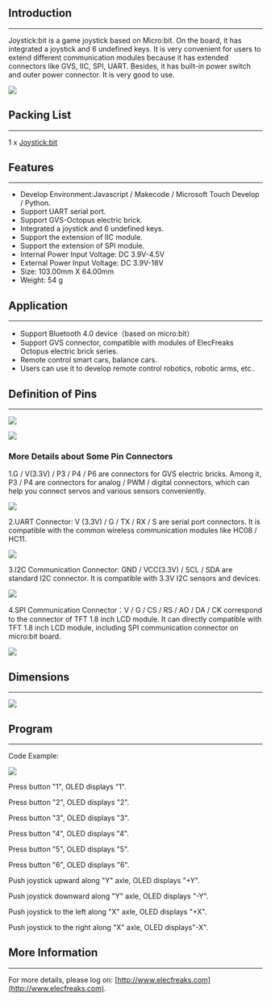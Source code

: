 ## Introduction
---
Joystick:bit is a game joystick based on Micro:bit. On the board, it has integrated a joystick and 6 undefined keys. It is very convenient for users to extend different communication modules because it has extended connectors like GVS, IIC, SPI, UART. Besides, it has built-in power switch and outer power connector. It is very good to use.

![](https://raw.githubusercontent.com/elecfreaks/learn-en/master/microbitExtensionModule/images/joystick_v1_01.jpg)


## Packing List
---

1 x [Joystick:bit](http://www.elecfreaks.com/estore/elecfreaks-joystick-bit-for-micro-bit.html)


## Features
---
- Develop Environment:Javascript / Makecode / Microsoft Touch Develop / Python.
- Support UART serial port.
- Support GVS-Octopus electric brick.
- Integrated a joystick and 6 undefined keys.
- Support the extension of IIC module.
- Support the extension of SPI module.
- Internal Power Input Voltage: DC 3.9V-4.5V
- External Power Input Voltage: DC 3.9V-18V
- Size: 103.00mm X 64.00mm
- Weight: 54 g


## Application
---
- Support Bluetooth 4.0 device（based on micro:bit）
- Support GVS connector, compatible with modules of ElecFreaks Octopus electric brick series.
- Remote control smart cars, balance cars.
- Users can use it to develop remote control robotics, robotic arms, etc..


## Definition of Pins
---

![](https://raw.githubusercontent.com/elecfreaks/learn-en/master/microbitExtensionModule/images/joystick_v1_02.png)

![](https://raw.githubusercontent.com/elecfreaks/learn-en/master/microbitExtensionModule/images/joystick_v1_03.png)

### More Details about Some Pin Connectors

1.G / V(3.3V) / P3 / P4 / P6 are connectors for GVS electric bricks. Among it, P3 / P4 are connectors for analog / PWM / digital connectors, which can help you connect servos and various sensors conveniently.

![](https://raw.githubusercontent.com/elecfreaks/learn-en/master/microbitExtensionModule/images/joystick_v1_04.png)

2.UART Connector: V (3.3V) / G / TX / RX / S are serial port connectors. It is compatible with the common wireless communication modules like HC08 / HC11.

![](https://raw.githubusercontent.com/elecfreaks/learn-en/master/microbitExtensionModule/images/joystick_v1_05.png)

3.I2C Communication Connector: GND / VCC(3.3V) / SCL / SDA are standard I2C connector. It is compatible with 3.3V I2C sensors and devices.

![](https://raw.githubusercontent.com/elecfreaks/learn-en/master/microbitExtensionModule/images/joystick_v1_06.png)

4.SPI Communication Connector：V / G / CS / RS / AO / DA / CK correspond to the connector of TFT 1.8 inch LCD module. It can directly compatible with TFT 1.8 inch LCD module, including SPI communication connector on micro:bit board.

![](https://raw.githubusercontent.com/elecfreaks/learn-en/master/microbitExtensionModule/images/joystick_v1_07.png)


## Dimensions
---

![](https://raw.githubusercontent.com/elecfreaks/learn-en/master/microbitExtensionModule/images/joystick_v1_08.png)

## Program
---

Code Example:

![](https://i.imgur.com/C5JefKZ.png)

Press button "1", OLED displays "1".

Press button "2", OLED displays "2".

Press button "3", OLED displays "3".

Press button "4", OLED displays "4".

Press button "5", OLED displays "5".

Press button "6", OLED displays "6".

Push joystick upward along "Y" axle, OLED displays "+Y".

Push joystick downward along "Y" axle, OLED displays "-Y".

Push joystick to the left along "X" axle, OLED displays "+X".

Push joystick to the right along "X" axle, OLED displays"-X".



## More Information  
---

For more details, please log on: [http://www.elecfreaks.com](http://www.elecfreaks.com).
